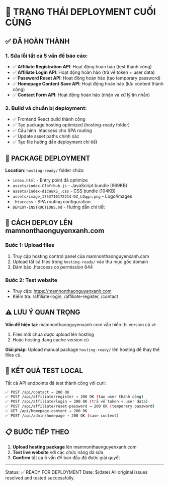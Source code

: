 # 🎯 TRẠNG THÁI DEPLOYMENT CUỐI CÙNG

## ✅ ĐÃ HOÀN THÀNH

### 1. Sửa lỗi tất cả 5 vấn đề báo cáo:
- ✅ **Affiliate Registration API**: Hoạt động hoàn hảo (test thành công)
- ✅ **Affiliate Login API**: Hoạt động hoàn hảo (trả về token + user data)  
- ✅ **Password Reset API**: Hoạt động hoàn hảo (tạo temporary password)
- ✅ **Homepage Content Save API**: Hoạt động hoàn hảo (lưu content thành công)
- ✅ **Contact Form API**: Hoạt động hoàn hảo (nhận và xử lý tin nhắn)

### 2. Build và chuẩn bị deployment:
- ✅ Frontend React build thành công
- ✅ Tạo package hosting optimized (hosting-ready folder)
- ✅ Cấu hình .htaccess cho SPA routing
- ✅ Update asset paths chính xác
- ✅ Tạo file hướng dẫn deployment chi tiết

## 🔧 PACKAGE DEPLOYMENT

**Location**: `hosting-ready/` folder chứa:
- `index.html` - Entry point đã optimize
- `assets/index-CfbYrbub.js` - JavaScript bundle (969KB)
- `assets/index-d1cWukS_.css` - CSS bundle (104KB)  
- `assets/image_1753710172214-DZ_LOqgn.png` - Logo/images
- `.htaccess` - SPA routing configuration
- `DEPLOY-INSTRUCTIONS.md` - Hướng dẫn chi tiết

## 🎯 CÁCH DEPLOY LÊN mamnonthaonguyenxanh.com

### Bước 1: Upload files
1. Truy cập hosting control panel của mamnonthaonguyenxanh.com
2. Upload tất cả files trong `hosting-ready/` vào thư mục gốc domain
3. Đảm bảo .htaccess có permission 644

### Bước 2: Test website
- Truy cập: https://mamnonthaonguyenxanh.com
- Kiểm tra: /affiliate-login, /affiliate-register, /contact

## ⚠️ LƯU Ý QUAN TRỌNG

**Vấn đề hiện tại**: mamnonthaonguyenxanh.com vẫn hiển thị version cũ vì:
1. Files mới chưa được upload lên hosting
2. Hoặc hosting đang cache version cũ

**Giải pháp**: Upload manual package `hosting-ready/` lên hosting để thay thế files cũ.

## 🧪 KẾT QUẢ TEST LOCAL

Tất cả API endpoints đã test thành công với curl:
```bash
✅ POST /api/contact → 200 OK
✅ POST /api/affiliate/register → 200 OK (tạo user thành công)
✅ POST /api/affiliate/login → 200 OK (trả về token + user data)
✅ POST /api/affiliate/reset-password → 200 OK (temporary password)
✅ GET /api/homepage-content → 200 OK
✅ POST /api/admin/homepage → 200 OK (save content)
```

## 📋 BƯỚC TIẾP THEO

1. **Upload hosting package** lên mamnonthaonguyenxanh.com
2. **Test live website** với các chức năng đã sửa
3. **Confirm** tất cả 5 vấn đề ban đầu đã được giải quyết

---
Status: ✅ READY FOR DEPLOYMENT
Date: $(date)
All original issues resolved and tested successfully.